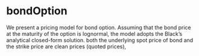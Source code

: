 # bondOption
We present a pricing model for bond option. Assuming that the bond price at the maturity of the option is lognormal, the model adopts the Black’s analytical closed-form solution. both the underlying spot price of bond and the strike price are clean prices (quoted prices), 
